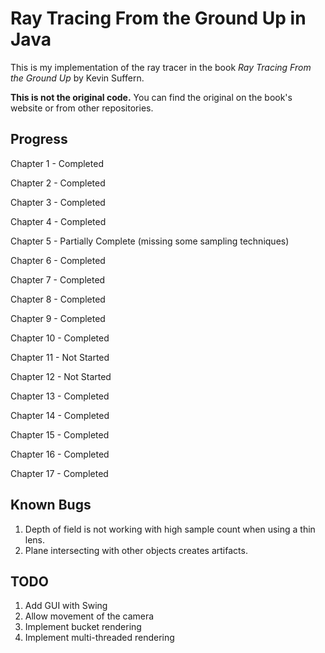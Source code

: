 # Ray Tracing From the Ground Up in Java
This is my implementation of the ray tracer in the book *Ray Tracing From the Ground Up* by Kevin Suffern.

**This is not the original code.** You can find the original on the book's website or from other repositories.

## Progress
Chapter 1 - Completed

Chapter 2 - Completed

Chapter 3 - Completed

Chapter 4 - Completed

Chapter 5 - Partially Complete (missing some sampling techniques)

Chapter 6 - Completed

Chapter 7 - Completed

Chapter 8 - Completed

Chapter 9 - Completed

Chapter 10 - Completed

Chapter 11 - Not Started

Chapter 12 - Not Started

Chapter 13 - Completed

Chapter 14 - Completed

Chapter 15 - Completed

Chapter 16 - Completed

Chapter 17 - Completed

## Known Bugs
1. Depth of field is not working with high sample count when using a thin lens.
2. Plane intersecting with other objects creates artifacts.
## TODO
1. Add GUI with Swing
2. Allow movement of the camera
3. Implement bucket rendering
4. Implement multi-threaded rendering

